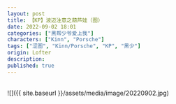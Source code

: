 ```yaml
---
layout: post
title: 【KP】波迈注意之葫芦娃（图）
date: 2022-09-02 18:01
categories: ["黑帮少爷爱上我"]
characters: ["Kinn", "Porsche"]
tags: ["涩图", "Kinn/Porsche", "KP", "黑少"]
origin: Lofter
description: 
published: true
---
```


<br>
![]({{ site.baseurl }}/assets/media/image/20220902.jpg)
